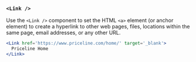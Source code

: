 ### `<Link />`

Use the `<Link />` component to set the HTML `<a>` element (or anchor element) to create a hyperlink to other web pages, files, locations within the same page, email addresses, or any other URL.

```jsx
<Link href='https://www.priceline.com/home/' target='_blank'>
  Priceline Home
</Link>
```
